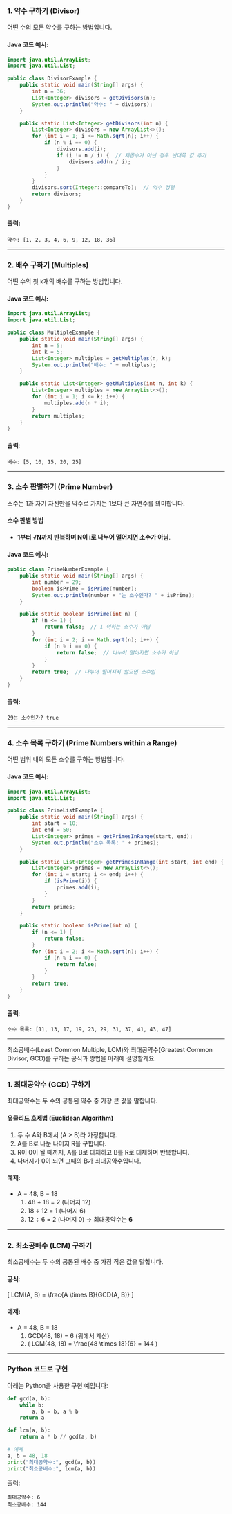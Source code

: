 
### 1. **약수 구하기 (Divisor)**
어떤 수의 모든 약수를 구하는 방법입니다.

#### **Java 코드 예시**:
```java
import java.util.ArrayList;
import java.util.List;

public class DivisorExample {
    public static void main(String[] args) {
        int n = 36;
        List<Integer> divisors = getDivisors(n);
        System.out.println("약수: " + divisors);
    }

    public static List<Integer> getDivisors(int n) {
        List<Integer> divisors = new ArrayList<>();
        for (int i = 1; i <= Math.sqrt(n); i++) {
            if (n % i == 0) {
                divisors.add(i);
                if (i != n / i) {  // 제곱수가 아닌 경우 반대쪽 값 추가
                    divisors.add(n / i);
                }
            }
        }
        divisors.sort(Integer::compareTo);  // 약수 정렬
        return divisors;
    }
}
```

#### **출력**:
```
약수: [1, 2, 3, 4, 6, 9, 12, 18, 36]
```

---

### 2. **배수 구하기 (Multiples)**
어떤 수의 첫 `k`개의 배수를 구하는 방법입니다.

#### **Java 코드 예시**:
```java
import java.util.ArrayList;
import java.util.List;

public class MultipleExample {
    public static void main(String[] args) {
        int n = 5;
        int k = 5;
        List<Integer> multiples = getMultiples(n, k);
        System.out.println("배수: " + multiples);
    }

    public static List<Integer> getMultiples(int n, int k) {
        List<Integer> multiples = new ArrayList<>();
        for (int i = 1; i <= k; i++) {
            multiples.add(n * i);
        }
        return multiples;
    }
}
```

#### **출력**:
```
배수: [5, 10, 15, 20, 25]
```

---

### 3. **소수 판별하기 (Prime Number)**
소수는 1과 자기 자신만을 약수로 가지는 1보다 큰 자연수를 의미합니다.

#### **소수 판별 방법**
- **1부터 √N까지 반복하며 N이 i로 나누어 떨어지면 소수가 아님**.

#### **Java 코드 예시**:
```java
public class PrimeNumberExample {
    public static void main(String[] args) {
        int number = 29;
        boolean isPrime = isPrime(number);
        System.out.println(number + "는 소수인가? " + isPrime);
    }

    public static boolean isPrime(int n) {
        if (n <= 1) {
            return false;  // 1 이하는 소수가 아님
        }
        for (int i = 2; i <= Math.sqrt(n); i++) {
            if (n % i == 0) {
                return false;  // 나누어 떨어지면 소수가 아님
            }
        }
        return true;  // 나누어 떨어지지 않으면 소수임
    }
}
```

#### **출력**:
```
29는 소수인가? true
```

---

### 4. **소수 목록 구하기 (Prime Numbers within a Range)**
어떤 범위 내의 모든 소수를 구하는 방법입니다.

#### **Java 코드 예시**:
```java
import java.util.ArrayList;
import java.util.List;

public class PrimeListExample {
    public static void main(String[] args) {
        int start = 10;
        int end = 50;
        List<Integer> primes = getPrimesInRange(start, end);
        System.out.println("소수 목록: " + primes);
    }

    public static List<Integer> getPrimesInRange(int start, int end) {
        List<Integer> primes = new ArrayList<>();
        for (int i = start; i <= end; i++) {
            if (isPrime(i)) {
                primes.add(i);
            }
        }
        return primes;
    }

    public static boolean isPrime(int n) {
        if (n <= 1) {
            return false;
        }
        for (int i = 2; i <= Math.sqrt(n); i++) {
            if (n % i == 0) {
                return false;
            }
        }
        return true;
    }
}
```

#### **출력**:
```
소수 목록: [11, 13, 17, 19, 23, 29, 31, 37, 41, 43, 47]
```

---

최소공배수(Least Common Multiple, LCM)와 최대공약수(Greatest Common Divisor, GCD)를 구하는 공식과 방법을 아래에 설명할게요.

---

### 1. **최대공약수 (GCD) 구하기**
최대공약수는 두 수의 공통된 약수 중 가장 큰 값을 말합니다.

#### **유클리드 호제법 (Euclidean Algorithm)**
1. 두 수 A와 B에서 (A > B)라 가정합니다.
2. A를 B로 나눈 나머지 R을 구합니다.
3. R이 0이 될 때까지, A를 B로 대체하고 B를 R로 대체하며 반복합니다.
4. 나머지가 0이 되면 그때의 B가 최대공약수입니다.

#### 예제:
- A = 48, B = 18
    1. 48 ÷ 18 = 2 (나머지 12)
    2. 18 ÷ 12 = 1 (나머지 6)
    3. 12 ÷ 6 = 2 (나머지 0) → 최대공약수는 **6**

---

### 2. **최소공배수 (LCM) 구하기**
최소공배수는 두 수의 공통된 배수 중 가장 작은 값을 말합니다.

#### 공식:
\[
LCM(A, B) = \frac{A \times B}{GCD(A, B)}
\]

#### 예제:
- A = 48, B = 18
    1. GCD(48, 18) = 6 (위에서 계산)
    2. \( LCM(48, 18) = \frac{48 \times 18}{6} = 144 \)

---

### Python 코드로 구현
아래는 Python을 사용한 구현 예입니다:

```python
def gcd(a, b):
    while b:
        a, b = b, a % b
    return a

def lcm(a, b):
    return a * b // gcd(a, b)

# 예제
a, b = 48, 18
print("최대공약수:", gcd(a, b))
print("최소공배수:", lcm(a, b))
```

출력:
```
최대공약수: 6
최소공배수: 144
```

